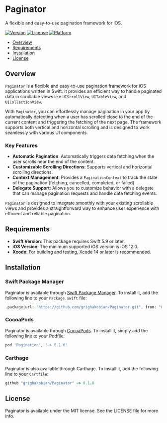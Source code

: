 # Paginator

A flexible and easy-to-use pagination framework for iOS.

[![Version](https://img.shields.io/cocoapods/v/Pagination.svg?style=flat)](https://cocoapods.org/pods/Pagination)
[![License](https://img.shields.io/cocoapods/l/Pagination.svg?style=flat)](https://cocoapods.org/pods/Pagination)
[![Platform](https://img.shields.io/cocoapods/p/Pagination.svg?style=flat)](https://cocoapods.org/pods/Pagination)

- [Overview](#overview)
- [Requirements](#requirements)
- [Installation](#installation)
- [License](#license)

## Overview

`Paginator` is a flexible and easy-to-use pagination framework for iOS applications written in Swift. It provides an efficient way to handle paginated data in scrollable views like `UIScrollView`, `UITableView`, and `UICollectionView`. 

With `Paginator`, you can effortlessly manage pagination in your app by automatically detecting when a user has scrolled close to the end of the current content and triggering the fetching of the next page. The framework supports both vertical and horizontal scrolling and is designed to work seamlessly with various UI components.

### Key Features

- **Automatic Pagination**: Automatically triggers data fetching when the user scrolls near the end of the content.
- **Customizable Scrolling Directions**: Supports vertical and horizontal scrolling directions.
- **Context Management**: Provides a `PaginationContext` to track the state of the pagination (fetching, cancelled, completed, or failed).
- **Delegate Support**: Allows you to customize behavior with a delegate that can manage pagination requests and handle data fetching events.

`Paginator` is designed to integrate smoothly with your existing scrollable views and provides a straightforward way to enhance user experience with efficient and reliable pagination.

## Requirements

- **Swift Version**: This package requires Swift 5.9 or later.
- **iOS Version**: The minimum supported iOS version is iOS 12.0.
- **Xcode**: For building and testing, Xcode 14 or later is recommended.

## Installation

### Swift Package Manager

Paginator is available through [Swift Package Manager](https://swift.org/package-manager/). To install it, add the following line to your `Package.swift` file:

```swift
.package(url: "https://github.com/grighakobian/Paginator.git", from: "0.1.0")
```

### CocoaPods

Paginator is available through [CocoaPods](https://cocoapods.org). To install
it, simply add the following line to your Podfile:

```ruby
pod 'Pagination', '~> 0.1.0'
```

### Carthage

Paginator is also available through Carthage. To install it, add the following line to your `Cartfile`:

```ruby
github "grighakobian/Paginator" ~> 0.1.0
```

## License

Paginator is available under the MIT license. See the LICENSE file for more info.
